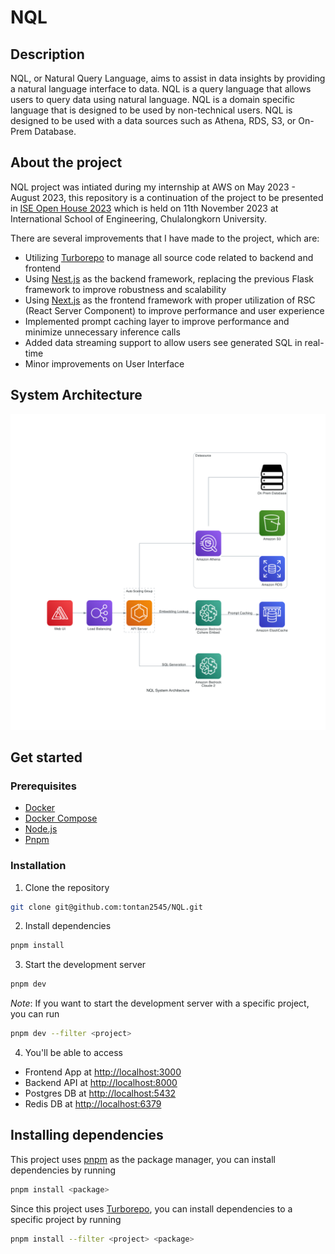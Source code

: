 # NQL

## Description

NQL, or Natural Query Language, aims to assist in data insights by providing a natural language interface to data. NQL is a query language that allows users to query data using natural language. NQL is a domain specific language that is designed to be used by non-technical users. NQL is designed to be used with a data sources such as Athena, RDS, S3, or On-Prem Database.

## About the project

NQL project was intiated during my internship at AWS on May 2023 - August 2023, this repository is a continuation of the project to be presented in [ISE Open House 2023](https://web.facebook.com/ISEopenhouse/posts/pfbid02LydzRUfsJdg7w2YtNeysMMK33rvyZ597WwG4EFYmvVJMk9Yj55Q4rMTxTZpyNRHjl) which is held on 11th November 2023 at International School of Engineering, Chulalongkorn University.

There are several improvements that I have made to the project, which are:

- Utilizing [Turborepo](https://turbo.build/) to manage all source code related to backend and frontend
- Using [Nest.js](https://nestjs.com/) as the backend framework, replacing the previous Flask framework to improve robustness and scalability
- Using [Next.js](https://nextjs.org/) as the frontend framework with proper utilization of RSC (React Server Component) to improve performance and user experience
- Implemented prompt caching layer to improve performance and minimize unnecessary inference calls
- Added data streaming support to allow users see generated SQL in real-time
- Minor improvements on User Interface

## System Architecture

![System Architecture](./docs/diagram/nql_system_architecture.png)

## Get started

### Prerequisites

- [Docker](https://www.docker.com/)
- [Docker Compose](https://docs.docker.com/compose/)
- [Node.js](https://nodejs.org/en/)
- [Pnpm](https://pnpm.io/)

### Installation

1. Clone the repository

```bash
git clone git@github.com:tontan2545/NQL.git
```

2. Install dependencies

```bash
pnpm install
```

3. Start the development server

```bash
pnpm dev
```

_Note_: If you want to start the development server with a specific project, you can run

```bash
pnpm dev --filter <project>
```

4. You'll be able to access

- Frontend App at [http://localhost:3000](http://localhost:3000)
- Backend API at [http://localhost:8000](http://localhost:8000)
- Postgres DB at [http://localhost:5432](http://localhost:5432)
- Redis DB at [http://localhost:6379](http://localhost:6379)

## Installing dependencies

This project uses [pnpm](https://pnpm.io/) as the package manager, you can install dependencies by running

```bash
pnpm install <package>
```

Since this project uses [Turborepo](https://turbo.build/), you can install dependencies to a specific project by running

```bash
pnpm install --filter <project> <package>
```
